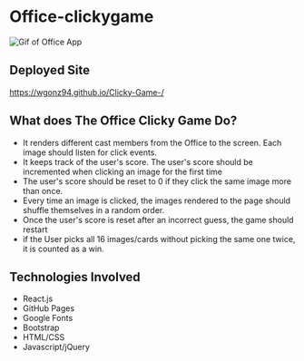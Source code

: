 # Office-clickygame
![Gif of Office App](https://media0.giphy.com/media/l0MYt5jPR6QX5pnqM/giphy.gif)

## Deployed Site
https://wgonz94.github.io/Clicky-Game-/

## What does The Office Clicky Game Do?

* It renders different cast members from the Office to the screen. Each image should listen for click events. 
* It keeps track of the user's score. The user's score should be incremented when clicking an image for the first time
* The user's score should be reset to 0 if they click the same image more than once.
* Every time an image is clicked, the images rendered to the page should shuffle themselves in a random order.
* Once the user's score is reset after an incorrect guess, the game should restart
* if the User picks all 16 images/cards without picking the same one twice, it is counted as a win.

## Technologies Involved

* React.js
* GitHub Pages
* Google Fonts
* Bootstrap
* HTML/CSS
* Javascript/jQuery


